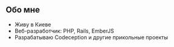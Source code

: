 ##  Обо мне 

* Живу в Киеве
* Веб-разработчик: PHP, Rails, EmberJS
* Разрабатываю Codeception и другие прикольные проекты
